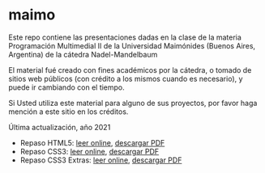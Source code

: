 # maimo

Este repo contiene las presentaciones dadas en la clase de la materia Programación Multimedial II de la Universidad Maimónides (Buenos Aires, Argentina) de la cátedra Nadel-Mandelbaum

El material fué creado con fines académicos por la cátedra, o tomado de sitios web públicos (con crédito a los mismos cuando es necesario), y puede ir cambiando con el tiempo.

Si Usted utiliza este material para alguno de sus proyectos, por favor haga mención a este sitio en los créditos.

Última actualización, año 2021

* Repaso HTML5: [leer online](Presentaciones/HTML5/HTML5-Presentacion.md), [descargar PDF](Presentaciones/HTML5/HTML5-Presentacion.pdf)
* Repaso CSS3: [leer online](Presentaciones/CSS3/CSS3-Presentacion.md), [descargar PDF](Presentaciones/CSS3/CSS3-Presentacion.pdf)
* Repaso CSS3 Extras: [leer online](Presentaciones/CSS3/CSS3-Presentacion_Extras.md), [descargar PDF](Presentaciones/CSS3/CSS3-Presentacion_Extras.pdf)
